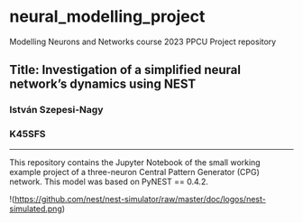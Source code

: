 # neural_modelling_project
Modelling Neurons and Networks course 2023 PPCU Project repository

## Title: Investigation of a simplified neural network’s dynamics using NEST

### István Szepesi-Nagy
### K45SFS

------------

This repository contains the Jupyter Notebook of the small working example project of a three-neuron Central Pattern Generator (CPG) network. This model was based on PyNEST == 0.4.2.

!(https://github.com/nest/nest-simulator/raw/master/doc/logos/nest-simulated.png)
